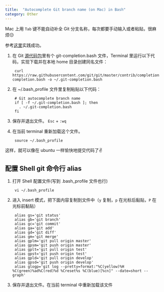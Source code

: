 ```yaml
---
title:  "Autocomplete Git branch name (on Mac) in Bash"
category: Other
---
```

Mac 上用 `Tab` 键不能自动补全 Git 分支名称，每次都要手动输入或者粘贴，很麻烦😔

参考[这里](http://code-worrier.com/blog/autocomplete-git/)实践成功。

<!--more-->

1. 在 Git [源代码包](https://github.com/git/git/blob/master/contrib/completion/git-completion.bash)里有个 git-completion.bash 文件，Terminal 里运行以下代码，实现下载并在本地 home 目录创建同名文件：

        curl https://raw.githubusercontent.com/git/git/master/contrib/completion/git-completion.bash -o ~/.git-completion.bash

2. 在 ~/.bash_profile 文件里复制粘贴以下代码：

        # Git autocomplete branch name
        if [ -f ~/.git-completion.bash ]; then
          . ~/.git-completion.bash
        fi

4. 保存并退出文件。 `Esc` + `:wq`

5. 在当前 terminal 重新加载这个文件。

        source ~/.bash_profile

这样，就可以像在 ubuntu 一样愉快地提交代码了✌️

## 配置 Shell git 命令行 alias

1. 打开 Shell 配置文件(写到 .bash_profile 文件也行)

        vi ~/.bash_profile

2. 进入 insert 模式，把下面内容复制到文件中（`y` 复制，`p` 在光标后黏贴，`P` 在光标前黏贴）

        alias gs='git status'
        alias gb='git branch'
        alias gc='git commit'
        alias ga='git add'
        alias gd='git diff'
        alias gm='git merge'
        alias gplm='git pull origin master'
        alias gpsm='git push origin master'
        alias gplt='git pull origin test'
        alias gpst='git push origin test'
        alias gpld='git pull origin develop'
        alias gpsd='git push origin develop'
        alias glogp='git log --pretty=format:"%C(yellow)%H %C(green)%ad%C(red)%d %Creset%s %C(blue)[%cn]" --date=short --graph'

3. 保存并退出文件。在当前 terminal 中重新加载该文件
